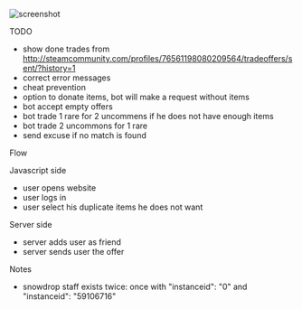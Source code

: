 ![screenshot](http://i.imgur.com/80hjY7C.jpg)

TODO
* show done trades from http://steamcommunity.com/profiles/76561198080209564/tradeoffers/sent/?history=1
* correct error messages
* cheat prevention
* option to donate items, bot will make a request without items
* bot accept empty offers
* bot trade 1 rare for 2 uncommens if he does not have enough items
* bot trade 2 uncommons for 1 rare
* send excuse if no match is found

Flow

Javascript side
* user opens website
* user logs in
* user select his duplicate items he does not want

Server side
* server adds user as friend
* server sends user the offer


Notes
* snowdrop staff exists twice: once with "instanceid": "0" and "instanceid": "59106716"